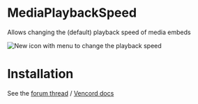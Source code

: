 # MediaPlaybackSpeed

Allows changing the (default) playback speed of media embeds

![New icon with menu to change the playback speed](https://github.com/Vendicated/Vencord/assets/24937357/21792b09-8d6a-45be-a6e8-916cdd67a477)

# Installation
See the [forum thread](https://discord.com/channels/1015060230222131221/1257038407503446176/1257038407503446176) / [Vencord docs](https://docs.vencord.dev/installing/custom-plugins/)
